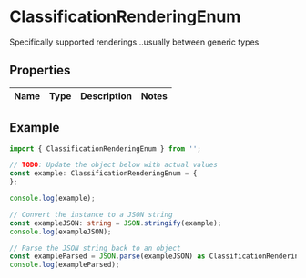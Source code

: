 
# ClassificationRenderingEnum

Specifically supported renderings...usually between generic types

## Properties

Name | Type | Description | Notes
------------ | ------------- | ------------- | -------------

## Example

```typescript
import { ClassificationRenderingEnum } from '';

// TODO: Update the object below with actual values
const example: ClassificationRenderingEnum = {
};

console.log(example);

// Convert the instance to a JSON string
const exampleJSON: string = JSON.stringify(example);
console.log(exampleJSON);

// Parse the JSON string back to an object
const exampleParsed = JSON.parse(exampleJSON) as ClassificationRenderingEnum;
console.log(exampleParsed);
```




